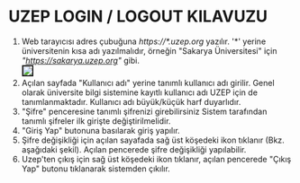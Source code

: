 # UZEP LOGIN / LOGOUT KILAVUZU

1. Web tarayıcısı adres çubuğuna _https://\*.uzep.org_ yazılır. '\*' yerine üniversitenin kısa adı yazılmalıdır, örneğin "Sakarya Üniversitesi" için _"https://sakarya.uzep.org"_ gibi. <br>
<img src="assets/images/uzepLogin.png" border="2"/> <br>
2. Açılan sayfada "Kullanıcı adı" yerine tanımlı kullanıcı adı girilir. Genel olarak üniversite bilgi sistemine kayıtlı kullanıcı adı UZEP için de tanımlanmaktadır. Kullanıcı adı büyük/küçük harf duyarlıdır.
3. "Şifre" penceresine tanımlı şifrenizi girebilirsiniz Sistem tarafından tanımlı şifreler ilk girişte değiştirilmelidir.
4. "Giriş Yap" butonuna basılarak giriş yapılır.
5. Şifre değişikliği için açılan sayafada sağ üst köşedeki ikon tıklanır (Bkz.  aşağıdaki şekil). Açılan pencerede şifre değişikliği yapılabilir.
6. Uzep'ten çıkış için sağ üst köşedeki ikon tıklanır, açılan pencerede "Çıkış Yap" butonu tıklanarak sistemden çıkılır.    